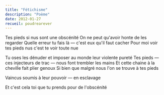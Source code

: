 ```yaml
---
title: "Fétichisme"
description: "Poème"
date: 2012-01-27
recueil: poudrearever
---
```


Tes pieds si nus sont une obscénité
On ne peut qu'avoir honte de les regarder
Quelle erreur tu fais là — c'est eux qu'il faut cacher
Pour moi voir tes pieds nus c'est te voir toute nue

Tu oses les dénuder et imposer au monde leur violente pureté
Tes pieds — ces injecteurs de trac — nous font trembler les mains
Et cette chaine à la cheville fait plier genoux
Si bien que malgré nous l'on se trouve à tes pieds

Vaincus soumis à leur pouvoir — en esclavage

Et c'est cela toi que tu prends pour de l'obscénité
